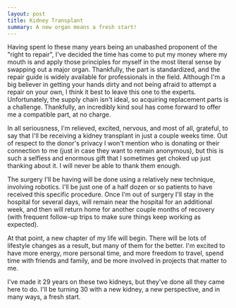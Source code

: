 ```yaml
---
layout: post
title: Kidney Transplant
summary: A new organ means a fresh start!
---
```


Having spent lo these many years being an unabashed proponent of the "right to repair", I've decided the time has come to put my money where my mouth is and apply those principles for myself in the most literal sense by swapping out a major organ. Thankfully, the part is standardized, and the repair guide is widely available for professionals in the field. Although I'm a big believer in getting your hands dirty and not being afraid to attempt a repair on your own, I think it best to leave this one to the experts. Unfortunately, the supply chain isn't ideal, so acquiring replacement parts is a challenge. Thankfully, an incredibly kind soul has come forward to offer me a compatible part, at no charge.

In all seriousness, I'm relieved, excited, nervous, and most of all, grateful, to say that I'll be receiving a kidney transplant in just a couple weeks time. Out of respect to the donor's privacy I won't mention who is donating or their connection to me (just in case they want to remain anonymous), but this is such a selfless and enormous gift that I sometimes get choked up just thanking about it. I will never be able to thank them enough.

The surgery I'll be having will be done using a relatively new technique, involving robotics. I'll be just one of a half dozen or so patients to have received this specific procedure. Once I'm out of surgery I'll stay in the hospital for several days, will remain near the hospital for an additional week, and then will return home for another couple months of recovery (with frequent follow-up trips to make sure things keep working as expected). 

At that point, a new chapter of my life will begin. There will be lots of lifestyle changes as a result, but many of them for the better. I'm excited to have more energy, more personal time, and more freedom to travel, spend time with friends and family, and be more involved in projects that matter to me.

I've made it 29 years on these two kidneys, but they've done all they came here to do. I'll be turning 30 with a new kidney, a new perspective, and in many ways, a fresh start.
